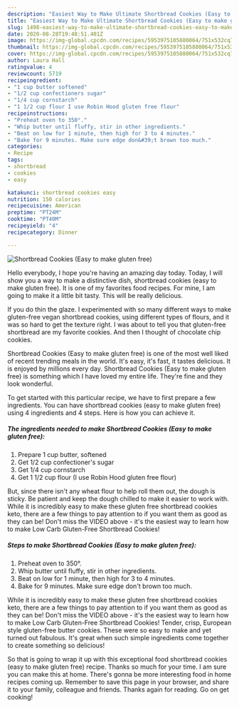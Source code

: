 ```yaml
---
description: "Easiest Way to Make Ultimate Shortbread Cookies (Easy to make gluten free)"
title: "Easiest Way to Make Ultimate Shortbread Cookies (Easy to make gluten free)"
slug: 1498-easiest-way-to-make-ultimate-shortbread-cookies-easy-to-make-gluten-free
date: 2020-08-28T19:48:51.401Z
image: https://img-global.cpcdn.com/recipes/5953975105880064/751x532cq70/shortbread-cookies-easy-to-make-gluten-free-recipe-main-photo.jpg
thumbnail: https://img-global.cpcdn.com/recipes/5953975105880064/751x532cq70/shortbread-cookies-easy-to-make-gluten-free-recipe-main-photo.jpg
cover: https://img-global.cpcdn.com/recipes/5953975105880064/751x532cq70/shortbread-cookies-easy-to-make-gluten-free-recipe-main-photo.jpg
author: Laura Hall
ratingvalue: 4
reviewcount: 5719
recipeingredient:
- "1 cup butter softened"
- "1/2 cup confectioners sugar"
- "1/4 cup cornstarch"
- "1 1/2 cup flour I use Robin Hood gluten free flour"
recipeinstructions:
- "Preheat oven to 350°."
- "Whip butter until fluffy, stir in other ingredients."
- "Beat on low for 1 minute, then high for 3 to 4 minutes."
- "Bake for 9 minutes. Make sure edge don&#39;t brown too much."
categories:
- Recipe
tags:
- shortbread
- cookies
- easy

katakunci: shortbread cookies easy 
nutrition: 150 calories
recipecuisine: American
preptime: "PT24M"
cooktime: "PT40M"
recipeyield: "4"
recipecategory: Dinner

---
```



![Shortbread Cookies (Easy to make gluten free)](https://img-global.cpcdn.com/recipes/5953975105880064/751x532cq70/shortbread-cookies-easy-to-make-gluten-free-recipe-main-photo.jpg)

Hello everybody, I hope you're having an amazing day today. Today, I will show you a way to make a distinctive dish, shortbread cookies (easy to make gluten free). It is one of my favorites food recipes. For mine, I am going to make it a little bit tasty. This will be really delicious.

If you do thin the glaze. I experimented with so many different ways to make gluten-free vegan shortbread cookies, using different types of flours, and it was so hard to get the texture right. I was about to tell you that gluten-free shortbread are my favorite cookies. And then I thought of chocolate chip cookies.

Shortbread Cookies (Easy to make gluten free) is one of the most well liked of recent trending meals in the world. It's easy, it's fast, it tastes delicious. It is enjoyed by millions every day. Shortbread Cookies (Easy to make gluten free) is something which I have loved my entire life. They're fine and they look wonderful.


To get started with this particular recipe, we have to first prepare a few ingredients. You can have shortbread cookies (easy to make gluten free) using 4 ingredients and 4 steps. Here is how you can achieve it.

<!--inarticleads1-->

##### The ingredients needed to make Shortbread Cookies (Easy to make gluten free):

1. Prepare 1 cup butter, softened
1. Get 1/2 cup confectioner&#39;s sugar
1. Get 1/4 cup cornstarch
1. Get 1 1/2 cup flour (I use Robin Hood gluten free flour)


But, since there isn&#39;t any wheat flour to help roll them out, the dough is sticky. Be patient and keep the dough chilled to make it easier to work with. While it is incredibly easy to make these gluten free shortbread cookies keto, there are a few things to pay attention to if you want them as good as they can be! Don&#39;t miss the VIDEO above - it&#39;s the easiest way to learn how to make Low Carb Gluten-Free Shortbread Cookies! 

<!--inarticleads2-->

##### Steps to make Shortbread Cookies (Easy to make gluten free):

1. Preheat oven to 350°.
1. Whip butter until fluffy, stir in other ingredients.
1. Beat on low for 1 minute, then high for 3 to 4 minutes.
1. Bake for 9 minutes. Make sure edge don&#39;t brown too much.


While it is incredibly easy to make these gluten free shortbread cookies keto, there are a few things to pay attention to if you want them as good as they can be! Don&#39;t miss the VIDEO above - it&#39;s the easiest way to learn how to make Low Carb Gluten-Free Shortbread Cookies! Tender, crisp, European style gluten-free butter cookies. These were so easy to make and yet turned out fabulous. It&#39;s great when such simple ingredients come together to create something so delicious! 

So that is going to wrap it up with this exceptional food shortbread cookies (easy to make gluten free) recipe. Thanks so much for your time. I am sure you can make this at home. There's gonna be more interesting food in home recipes coming up. Remember to save this page in your browser, and share it to your family, colleague and friends. Thanks again for reading. Go on get cooking!
